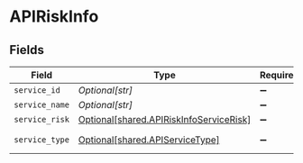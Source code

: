 # APIRiskInfo


## Fields

| Field                                                                                        | Type                                                                                         | Required                                                                                     | Description                                                                                  |
| -------------------------------------------------------------------------------------------- | -------------------------------------------------------------------------------------------- | -------------------------------------------------------------------------------------------- | -------------------------------------------------------------------------------------------- |
| `service_id`                                                                                 | *Optional[str]*                                                                              | :heavy_minus_sign:                                                                           | N/A                                                                                          |
| `service_name`                                                                               | *Optional[str]*                                                                              | :heavy_minus_sign:                                                                           | N/A                                                                                          |
| `service_risk`                                                                               | [Optional[shared.APIRiskInfoServiceRisk]](undefined/models/shared/apiriskinfoservicerisk.md) | :heavy_minus_sign:                                                                           | N/A                                                                                          |
| `service_type`                                                                               | [Optional[shared.APIServiceType]](undefined/models/shared/apiservicetype.md)                 | :heavy_minus_sign:                                                                           | An `enum`eration.                                                                            |